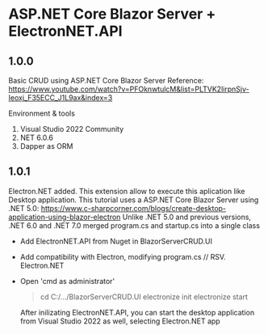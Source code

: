 # ASP.NET Core Blazor Server + ElectronNET.API

## 1.0.0
Basic CRUD using ASP.NET Core Blazor Server
Reference: https://www.youtube.com/watch?v=PFOknwtulcM&list=PLTVK2lirpnSjv-Ieoxj_F35ECC_J1L9ax&index=3

Environment & tools
1. Visual Studio 2022 Community
2. NET 6.0.6
3. Dapper as ORM

## 1.0.1
Electron.NET added.
This extension allow to execute this aplication like Desktop application.
This tutorial uses a ASP.NET Core Blazor Server using .NET 5.0:
https://www.c-sharpcorner.com/blogs/create-desktop-application-using-blazor-electron
Unlike .NET 5.0 and previous versions, .NET 6.0 and .NET 7.0 merged program.cs and startup.cs into a single class

- Add ElectronNET.API from Nuget in BlazorServerCRUD.UI
- Add compatibility with Electron, modifying program.cs // RSV. Electron.NET
- Open 'cmd as administrator' 
  > cd C:/.../BlazorServerCRUD.UI
  > electronize init
  > electronize start

  After inilizating ElectronNET.API, you can start the desktop application from Visual Studio 2022 as well, selecting Electron.NET app